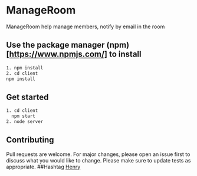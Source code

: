 # ManageRoom
ManageRoom help manage members, notify by email in the room
## Use the package manager (npm)[https://www.npmjs.com/] to install 
```bash
1. npm install
2. cd client
npm install 
```
## Get started
```bash
1. cd client 
  npm start
2. node server
```
## Contributing
Pull requests are welcome. For major changes, please open an issue first to discuss what you would like to change.
Please make sure to update tests as appropriate.
##Hashtag
[Henry](https://www.facebook.com/chimsedimua99/)
